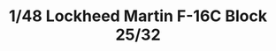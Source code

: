 ---
layout: product
title: "1/48 Lockheed Martin F-16C Block 25/32"
price: "7900" 
desc: "Maketa"
img_path: "/assets/img/61101.webp"
brand: "N/A"
available: true
special_offer: false
new: false
soon: false
cat: "010000"
subcat: "010300"
subsubcat: "0N/A"
sifra: "61101"
popular: false
spec: false
---